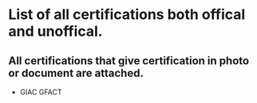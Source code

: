 # List of all certifications both offical and unoffical.

## All certifications that give certification in photo or document are attached.

- GIAC GFACT
   
